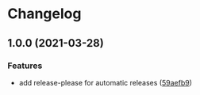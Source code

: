 # Changelog

## 1.0.0 (2021-03-28)


### Features

* add release-please for automatic releases ([59aefb9](https://www.github.com/tjdavis3/golang-rest-template/commit/59aefb90a69edf1e09089ed725996c75082f0ba7))
